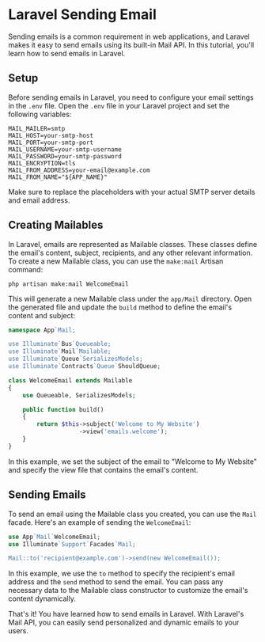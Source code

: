 # Laravel Sending Email

Sending emails is a common requirement in web applications, and Laravel makes it easy to send emails using its built-in Mail API. In this tutorial, you'll learn how to send emails in Laravel.

## Setup

Before sending emails in Laravel, you need to configure your email settings in the `.env` file. Open the `.env` file in your Laravel project and set the following variables:

````dotenv
MAIL_MAILER=smtp
MAIL_HOST=your-smtp-host
MAIL_PORT=your-smtp-port
MAIL_USERNAME=your-smtp-username
MAIL_PASSWORD=your-smtp-password
MAIL_ENCRYPTION=tls
MAIL_FROM_ADDRESS=your-email@example.com
MAIL_FROM_NAME="${APP_NAME}"
````

Make sure to replace the placeholders with your actual SMTP server details and email address.

## Creating Mailables

In Laravel, emails are represented as Mailable classes. These classes define the email's content, subject, recipients, and any other relevant information. To create a new Mailable class, you can use the `make:mail` Artisan command:

````shell
php artisan make:mail WelcomeEmail
````

This will generate a new Mailable class under the `app/Mail` directory. Open the generated file and update the `build` method to define the email's content and subject:

````php
namespace App`Mail;

use Illuminate`Bus`Queueable;
use Illuminate`Mail`Mailable;
use Illuminate`Queue`SerializesModels;
use Illuminate`Contracts`Queue`ShouldQueue;

class WelcomeEmail extends Mailable
{
    use Queueable, SerializesModels;

    public function build()
    {
        return $this->subject('Welcome to My Website')
                    ->view('emails.welcome');
    }
}
````

In this example, we set the subject of the email to "Welcome to My Website" and specify the view file that contains the email's content.

## Sending Emails

To send an email using the Mailable class you created, you can use the `Mail` facade. Here's an example of sending the `WelcomeEmail`:

````php
use App`Mail`WelcomeEmail;
use Illuminate`Support`Facades`Mail;

Mail::to('recipient@example.com')->send(new WelcomeEmail());
````

In this example, we use the `to` method to specify the recipient's email address and the `send` method to send the email. You can pass any necessary data to the Mailable class constructor to customize the email's content dynamically.

That's it! You have learned how to send emails in Laravel. With Laravel's Mail API, you can easily send personalized and dynamic emails to your users.
